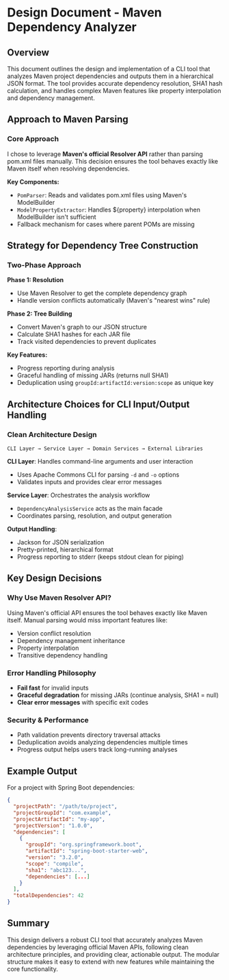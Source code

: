 # Design Document - Maven Dependency Analyzer

## Overview

This document outlines the design and implementation of a CLI tool that analyzes Maven project dependencies and outputs them in a hierarchical JSON format. The tool provides accurate dependency resolution, SHA1 hash calculation, and handles complex Maven features like property interpolation and dependency management.

## Approach to Maven Parsing

### Core Approach
I chose to leverage **Maven's official Resolver API** rather than parsing pom.xml files manually. This decision ensures the tool behaves exactly like Maven itself when resolving dependencies.

**Key Components:**
- `PomParser`: Reads and validates pom.xml files using Maven's ModelBuilder
- `ModelPropertyExtractor`: Handles ${property} interpolation when ModelBuilder isn't sufficient
- Fallback mechanism for cases where parent POMs are missing

## Strategy for Dependency Tree Construction

### Two-Phase Approach

**Phase 1: Resolution**
- Use Maven Resolver to get the complete dependency graph
- Handle version conflicts automatically (Maven's "nearest wins" rule)

**Phase 2: Tree Building**
- Convert Maven's graph to our JSON structure
- Calculate SHA1 hashes for each JAR file
- Track visited dependencies to prevent duplicates

**Key Features:**
- Progress reporting during analysis
- Graceful handling of missing JARs (returns null SHA1)
- Deduplication using `groupId:artifactId:version:scope` as unique key

## Architecture Choices for CLI Input/Output Handling

### Clean Architecture Design

```
CLI Layer → Service Layer → Domain Services → External Libraries
```

**CLI Layer**: Handles command-line arguments and user interaction
- Uses Apache Commons CLI for parsing `-d` and `-o` options
- Validates inputs and provides clear error messages

**Service Layer**: Orchestrates the analysis workflow
- `DependencyAnalysisService` acts as the main facade
- Coordinates parsing, resolution, and output generation

**Output Handling**:
- Jackson for JSON serialization
- Pretty-printed, hierarchical format
- Progress reporting to stderr (keeps stdout clean for piping)

## Key Design Decisions

### Why Use Maven Resolver API?
Using Maven's official API ensures the tool behaves exactly like Maven itself. Manual parsing would miss important features like:
- Version conflict resolution
- Dependency management inheritance
- Property interpolation
- Transitive dependency handling

### Error Handling Philosophy
- **Fail fast** for invalid inputs
- **Graceful degradation** for missing JARs (continue analysis, SHA1 = null)
- **Clear error messages** with specific exit codes

### Security & Performance
- Path validation prevents directory traversal attacks
- Deduplication avoids analyzing dependencies multiple times
- Progress output helps users track long-running analyses

## Example Output

For a project with Spring Boot dependencies:
```json
{
  "projectPath": "/path/to/project",
  "projectGroupId": "com.example",
  "projectArtifactId": "my-app",
  "projectVersion": "1.0.0",
  "dependencies": [
    {
      "groupId": "org.springframework.boot",
      "artifactId": "spring-boot-starter-web",
      "version": "3.2.0",
      "scope": "compile",
      "sha1": "abc123...",
      "dependencies": [...]
    }
  ],
  "totalDependencies": 42
}
```

## Summary

This design delivers a robust CLI tool that accurately analyzes Maven dependencies by leveraging official Maven APIs, following clean architecture principles, and providing clear, actionable output. The modular structure makes it easy to extend with new features while maintaining the core functionality.
